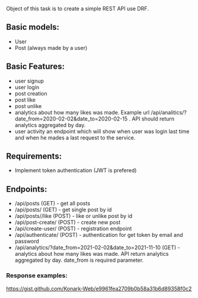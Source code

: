 Object of this task is to create a simple REST API use DRF.


## Basic models:
- User
- Post (always made by a user)

## Basic Features:
- user signup
- user login
- post creation
- post like
- post unlike
- analytics about how many likes was made. Example url /api/analitics/?date_from=2020-02-02&date_to=2020-02-15 . API should return analytics aggregated by day. 
- user activity an endpoint which will show when user was login last time and when he mades a last request to the service.


## Requirements:
- Implement token authentication (JWT is prefered)

## Endpoints:
- /api/posts (GET) - get all posts
- /api/posts/<post-id> (GET) - get single post by id
- /api/posts/<post-id>/like (POST) - like or unlike post by id
- /api/post-create/ (POST) - create new post
- /api/create-user/ (POST) - registration endpoint
- /api/authenticate/ (POST) - authentication for get token by email and password
- /api/analytics/?date_from=2021-02-02&date_to=2021-11-10 (GET) - analytics about how many likes was made. API return 
analytics aggregated by day. date_from is required parameter.

### Response examples:
https://gist.github.com/Konark-Web/e9961fea2709b0b58a31b6d89358f0c2




